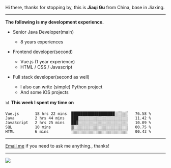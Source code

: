 Hi there, thanks for stopping by, this is **Jiaqi Gu** from China, base in Jiaxing.

---

**The following is my development experience.**

- Senior Java Developer(main)
  - 8 years experiences

- Frontend developer(second)
  - Vue.js (1 year experience)
  - HTML / CSS / Javascript
  
- Full stack developer(second as well)
  - I also can write (simple) Python project
  - And some iOS projects

📊 **This week I spent my time on**
<!--START_SECTION:waka-->
```text
Vue.js       18 hrs 22 mins  ███████████████████░░░░░░   76.58 % 
Java         2 hrs 44 mins   ███░░░░░░░░░░░░░░░░░░░░░░   11.42 % 
JavaScript   2 hrs 25 mins   ██▓░░░░░░░░░░░░░░░░░░░░░░   10.09 % 
SQL          10 mins         ▒░░░░░░░░░░░░░░░░░░░░░░░░   00.75 % 
HTML         6 mins          ░░░░░░░░░░░░░░░░░░░░░░░░░   00.43 % 
```
<!--END_SECTION:waka-->

---

[Email me](mailto:droidqw@gmail.com?subject=Hiring_from_GitHub) if you need to ask me anything., thanks!

---

![]( https://visitor-badge.glitch.me/badge?page_id=githubgujiaqi)
